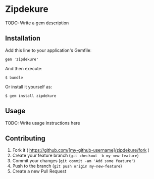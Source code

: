 # Zipdekure

TODO: Write a gem description

## Installation

Add this line to your application's Gemfile:

    gem 'zipdekure'

And then execute:

    $ bundle

Or install it yourself as:

    $ gem install zipdekure

## Usage

TODO: Write usage instructions here

## Contributing

1. Fork it ( https://github.com/[my-github-username]/zipdekure/fork )
2. Create your feature branch (`git checkout -b my-new-feature`)
3. Commit your changes (`git commit -am 'Add some feature'`)
4. Push to the branch (`git push origin my-new-feature`)
5. Create a new Pull Request
